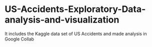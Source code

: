 # US-Accidents-Exploratory-Data-analysis-and-visualization
It includes the Kaggle data set of US Accidents and made analysis in Google Collab

